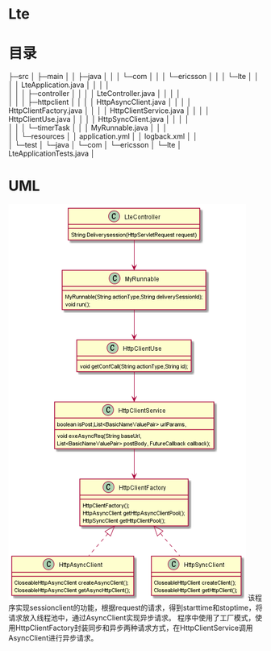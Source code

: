 # Lte
# 目录

├─src
│  ├─main
│  │  ├─java
│  │  │  └─com
│  │  │      └─ericsson
│  │  │          └─lte
│  │  │              │  LteApplication.java
│  │  │              │  
│  │  │              ├─controller
│  │  │              │      LteController.java
│  │  │              │      
│  │  │              ├─httpclient
│  │  │              │      HttpAsyncClient.java
│  │  │              │      HttpClientFactory.java
│  │  │              │      HttpClientService.java
│  │  │              │      HttpClientUse.java
│  │  │              │      HttpSyncClient.java
│  │  │              │      
│  │  │              └─timerTask
│  │  │                      MyRunnable.java
│  │  │                      
│  │  └─resources
│  │          application.yml
│  │          logback.xml
│  │          
│  └─test
│      └─java
│          └─com
│              └─ericsson
│                  └─lte
│                          LteApplicationTests.java
│                          

# UML
![Image text](https://github.com/waxefcsd/Lte/blob/master/Lte.png)
该程序实现sessionclient的功能，根据request的请求，得到starttime和stoptime，将请求放入线程池中，通过AsyncClient实现异步请求。
程序中使用了工厂模式，使用HttpClientFactory封装同步和异步两种请求方式，在HttpClientService调用AsyncClient进行异步请求。
